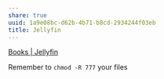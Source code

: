 ```yaml
---
share: true
uuid: 1a9e08bc-d62b-4b71-b8cd-2934244f03eb
title: Jellyfin
---
```

[Books | Jellyfin](https://jellyfin.org/docs/general/server/media/books/)

Remember to `chmod -R 777` your files
